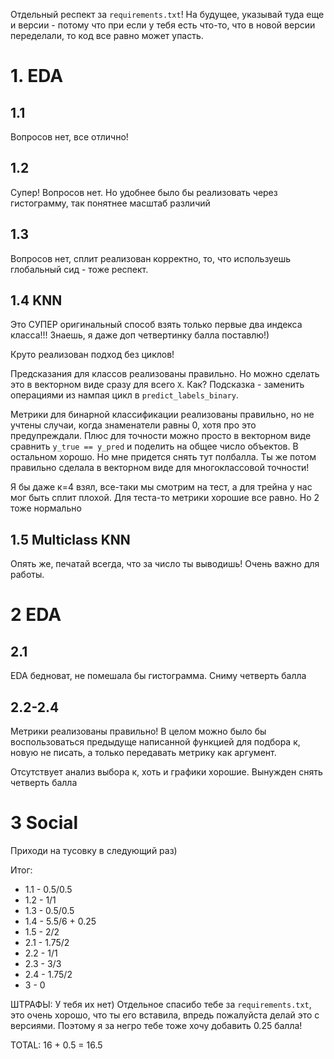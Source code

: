 Отдельный респект за `requirements.txt`! На будущее, указывай туда еще и версии - потому что при если у тебя есть что-то, что в новой версии переделали, то код все равно может упасть.

# 1. EDA
## 1.1
Вопросов нет, все отлично!

## 1.2
Супер! Вопросов нет. Но удобнее было бы реализовать через гистограмму, так понятнее масштаб различий

## 1.3
Вопросов нет, сплит реализован корректно, то, что используешь глобальный сид - тоже респект.


## 1.4 KNN
Это СУПЕР оригинальный способ взять только первые два индекса класса!!! Знаешь, я даже доп четвертинку балла поставлю!)

Круто реализован подход без циклов! 

Предсказания для классов реализованы правильно. Но можно сделать это в векторном виде сразу для всего `X`. Как? Подсказка - заменить операциями из нампая цикл в `predict_labels_binary`.



Метрики для бинарной классификации реализованы правильно, но не учтены случаи, когда знаменатели равны 0, хотя про это предупреждали. Плюс для точности можно просто в векторном виде сравнить `y_true == y_pred` и поделить на общее число объектов. В остальном хорошо. Но мне придется снять тут полбалла. Ты же потом правильно сделала в векторном виде для многоклассовой точности!



Я бы даже к=4 взял, все-таки мы смотрим на тест, а для трейна у нас мог быть сплит плохой. Для теста-то метрики хорошие все равно. Но 2 тоже нормально

## 1.5 Multiclass KNN

Опять же, печатай всегда, что за число ты выводишь! Очень важно для работы.

# 2 EDA

## 2.1

EDA бедноват, не помешала бы гистограмма. Сниму четверть балла

## 2.2-2.4

Метрики реализованы правильно! В целом можно было бы воспользоваться предыдуще написанной функцией для подбора к, новую не писать, а только передавать метрику как аргумент.

Отсутствует анализ выбора к, хоть и графики хорошие. Вынужден снять четверть балла


# 3 Social

Приходи на тусовку в следующий раз)

Итог:
- 1.1 - 0.5/0.5
- 1.2 - 1/1
- 1.3 - 0.5/0.5
- 1.4 - 5.5/6  + 0.25
- 1.5 - 2/2 
- 2.1 - 1.75/2 
- 2.2 - 1/1
- 2.3 - 3/3
- 2.4 - 1.75/2 
- 3 - 0


ШТРАФЫ: У тебя их нет) Отдельное спасибо тебе за `requirements.txt`, это очень хорошо, что ты его вставила, впредь пожалуйста делай это с версиями. Поэтому я за негро тебе тоже хочу добавить 0.25 балла!

TOTAL: 16 + 0.5 = 16.5